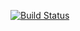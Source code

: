 [![Build Status](https://www.travis-ci.com/nicolas59/tp-travis.svg?branch=master)](https://www.travis-ci.com/nicolas59/tp-travis)
